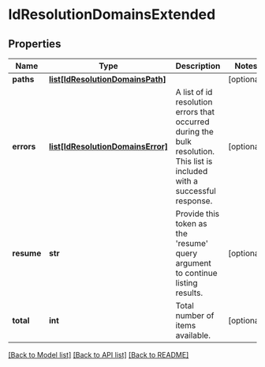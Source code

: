 # IdResolutionDomainsExtended

## Properties
Name | Type | Description | Notes
------------ | ------------- | ------------- | -------------
**paths** | [**list[IdResolutionDomainsPath]**](IdResolutionDomainsPath.md) |  | [optional] 
**errors** | [**list[IdResolutionDomainsError]**](IdResolutionDomainsError.md) | A list of id resolution errors that occurred during the bulk resolution. This list is included with a successful response. | [optional] 
**resume** | **str** | Provide this token as the &#39;resume&#39; query argument to continue listing results. | [optional] 
**total** | **int** | Total number of items available. | [optional] 

[[Back to Model list]](../README.md#documentation-for-models) [[Back to API list]](../README.md#documentation-for-api-endpoints) [[Back to README]](../README.md)


